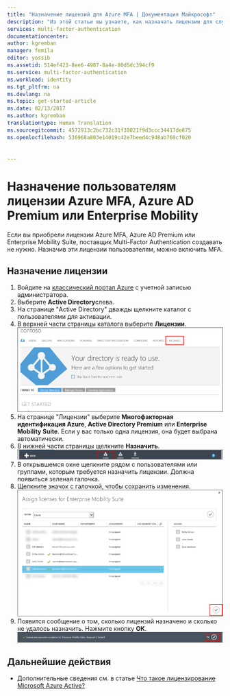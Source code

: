 ```yaml
---
title: "Назначение лицензий для Azure MFA | Документация Майкрософт"
description: "Из этой статьи вы узнаете, как назначать лицензии для службы Microsoft Azure Multi-Factor Authentication."
services: multi-factor-authentication
documentationcenter: 
author: kgremban
manager: femila
editor: yossib
ms.assetid: 514ef423-8ee6-4987-8a4e-80d5dc394cf9
ms.service: multi-factor-authentication
ms.workload: identity
ms.tgt_pltfrm: na
ms.devlang: na
ms.topic: get-started-article
ms.date: 02/13/2017
ms.author: kgremban
translationtype: Human Translation
ms.sourcegitcommit: 4572913c2bc732c31f38021f9d3ccc34417de875
ms.openlocfilehash: 536968a803e14019c42e7beed4c948ab760cf020


---
```

# <a name="assigning-an-azure-mfa-azure-ad-premium-or-enterprise-mobility-license-to-users"></a>Назначение пользователям лицензии Azure MFA, Azure AD Premium или Enterprise Mobility
Если вы приобрели лицензии Azure MFA, Azure AD Premium или Enterprise Mobility Suite, поставщик Multi-Factor Authentication создавать не нужно. Назначив эти лицензии пользователям, можно включить MFA.

## <a name="to-assign-a-license"></a>Назначение лицензии
1. Войдите на [классический портал Azure](https://manage.windowsazure.com) с учетной записью администратора.
2. Выберите **Active Directory**слева.
3. На странице "Active Directory" дважды щелкните каталог с пользователями для активации.
4. В верхней части страницы каталога выберите **Лицензии**.
   ![Назначение лицензий](./media/multi-factor-authentication-get-started-assign-licenses/assign1.png)
5. На странице "Лицензии" выберите **Многофакторная идентификация Azure**, **Active Directory Premium** или **Enterprise Mobility Suite**.  Если у вас только одна лицензия, она будет выбрана автоматически.
6. В нижней части страницы щелкните **Назначить**.
   ![Назначение лицензий](./media/multi-factor-authentication-get-started-assign-licenses/assign3.png)
7. В открывшемся окне щелкните рядом с пользователями или группами, которым требуется назначить лицензии.  Должна появиться зеленая галочка.
8. Щелкните значок с галочкой, чтобы сохранить изменения.
   ![Назначение лицензий](./media/multi-factor-authentication-get-started-assign-licenses/assign4.png)
9. Появится сообщение о том, сколько лицензий назначено и сколько не удалось назначить.  Нажмите кнопку **ОК**.
   ![Назначение лицензий](./media/multi-factor-authentication-get-started-assign-licenses/assign5.png)

## <a name="next-steps"></a>Дальнейшие действия

- Дополнительные сведения см. в статье [Что такое лицензирование Microsoft Azure Active?](../active-directory/active-directory-licensing-what-is.md)


<!--HONumber=Feb17_HO3-->


